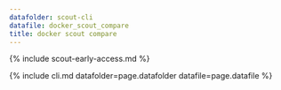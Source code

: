```yaml
---
datafolder: scout-cli
datafile: docker_scout_compare
title: docker scout compare
---
```

<!--
This page is automatically generated from Docker's source code. If you want to
suggest a change to the text that appears here, open a ticket or pull request
in the source repository on GitHub:

https://github.com/docker/scout-cli-plugin
-->

{% include scout-early-access.md %}

{% include cli.md datafolder=page.datafolder datafile=page.datafile %}
